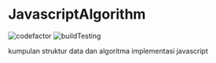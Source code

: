 # JavascriptAlgorithm
![codefactor](https://img.shields.io/codefactor/grade/github/bellshade/JavascriptAlgorithm/main?label=code%20factor%20quality&style=for-the-badge)
![buildTesting](https://img.shields.io/github/workflow/status/bellshade/JavascriptAlgorithm/Node%20CI?style=for-the-badge)

kumpulan struktur data dan algoritma implementasi javascript
